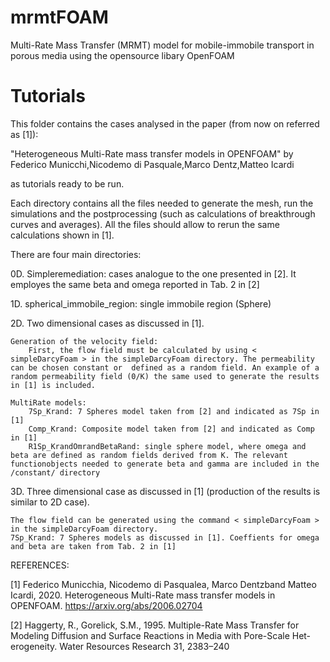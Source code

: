 # mrmtFOAM
Multi-Rate Mass Transfer (MRMT) model for mobile-immobile transport in porous media using the opensource libary OpenFOAM




# Tutorials

This folder contains the cases analysed in the paper (from now on referred as [1]):

"Heterogeneous Multi-Rate mass transfer models in OPENFOAM"
by Federico Municchi,Nicodemo di Pasquale,Marco Dentz,Matteo Icardi


as tutorials ready to be run.

Each directory contains all the files needed to generate the mesh, run the simulations and the postprocessing (such as calculations of breakthrough curves and averages). All the files should allow to rerun the same calculations shown in [1].

There are four main directories:

0D. Simpleremediation: cases analogue to the one presented in [2]. It employes the same beta and omega reported in Tab. 2 in [2] 

1D. spherical_immobile_region: single immobile region (Sphere)

2D. Two dimensional cases as discussed in [1]. 

    Generation of the velocity field:
        First, the flow field must be calculated by using < simpleDarcyFoam > in the simpleDarcyFoam directory. The permeability can be chosen constant or  defined as a random field. An example of a random permeability field (0/K) the same used to generate the results in [1] is included.
 
    MultiRate models:
        7Sp_Krand: 7 Spheres model taken from [2] and indicated as 7Sp in [1]
        Comp_Krand: Composite model taken from [2] and indicated as Comp in [1]
        R1Sp_KrandOmrandBetaRand: single sphere model, where omega and beta are defined as random fields derived from K. The relevant functionobjects needed to generate beta and gamma are included in the /constant/ directory

3D. Three dimensional case as discussed in [1] (production of the results is similar to 2D case).

    The flow field can be generated using the command < simpleDarcyFoam > in the simpleDarcyFoam directory. 
    7Sp_Krand: 7 Spheres models as discussed in [1]. Coeffients for omega and beta are taken from Tab. 2 in [1]






REFERENCES:

[1] Federico Municchia, Nicodemo di Pasqualea, Marco Dentzband Matteo Icardi, 2020. Heterogeneous Multi-Rate mass transfer models in OPENFOAM. https://arxiv.org/abs/2006.02704

[2] Haggerty, R., Gorelick, S.M., 1995. Multiple-Rate Mass Transfer for Modeling Diffusion and Surface Reactions in Media with Pore-Scale Het-erogeneity. Water Resources Research 31, 2383–240
